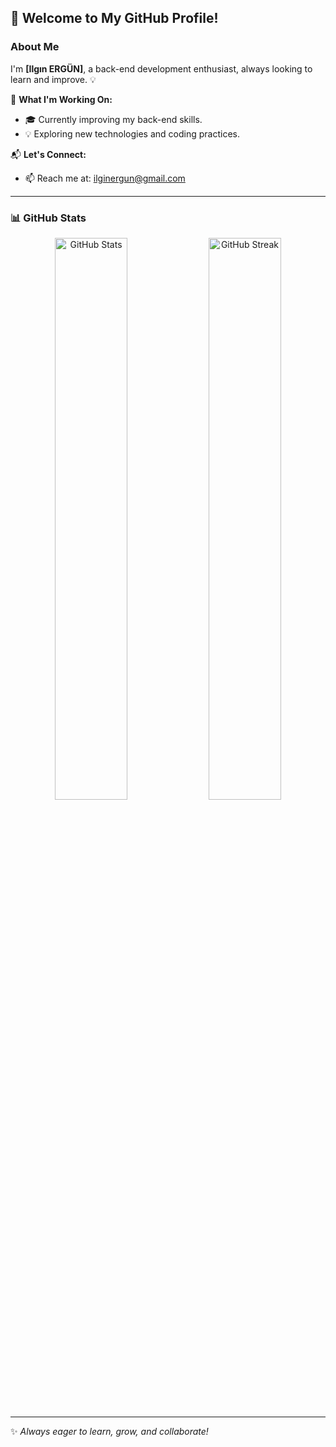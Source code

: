 ## 👋 Welcome to My GitHub Profile!

### About Me
I'm **[Ilgın ERGÜN]**, a back-end development enthusiast, always looking to learn and improve. 💡

📌 **What I'm Working On:**
- 🎓 Currently improving my back-end skills.
- 💡 Exploring new technologies and coding practices.

📬 **Let's Connect:**
- 📫 Reach me at: ilginergun@gmail.com

---

### 📊 GitHub Stats
<div align="center">
  <img src="https://github-readme-stats.vercel.app/api?username=your-github-username&show_icons=true&theme=radical" alt="GitHub Stats" width="48%"/>
  <img src="https://github-readme-streak-stats.herokuapp.com/?user=your-github-username&theme=radical" alt="GitHub Streak" width="48%"/>
</div>

---

✨ _Always eager to learn, grow, and collaborate!_
